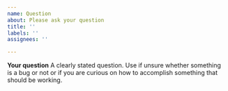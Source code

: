 ```yaml
---
name: Question
about: Please ask your question
title: ''
labels: ''
assignees: ''

---
```


**Your question**
A clearly stated question. Use if unsure whether something is a bug or not or if you are curious on how to accomplish something that should be working.
